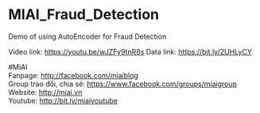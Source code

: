 # MIAI_Fraud_Detection
Demo of using AutoEncoder for Fraud Detection


Video link:  https://youtu.be/wJZFy9tnR8s
Data link: https://bit.ly/2UHLyCY

#MìAI <br>
Fanpage: http://facebook.com/miaiblog<br>
Group trao đổi, chia sẻ: https://www.facebook.com/groups/miaigroup<br>
Website: http://miai.vn<br>
Youtube: http://bit.ly/miaiyoutube<br>
